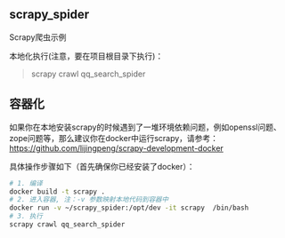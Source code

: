 scrapy_spider
----
Scrapy爬虫示例

本地化执行(注意，要在项目根目录下执行)：  
> scrapy crawl qq_search_spider

容器化
-----
如果你在本地安装scrapy的时候遇到了一堆环境依赖问题，例如openssl问题、zope问题等，那么建议你在docker中运行scrapy，请参考：
https://github.com/lijingpeng/scrapy-development-docker

具体操作步骤如下（首先确保你已经安装了docker）：  
```bash
# 1. 编译  
docker build -t scrapy .
# 2. 进入容器, 注：-v 参数映射本地代码到容器中
docker run -v ~/scrapy_spider:/opt/dev -it scrapy  /bin/bash
# 3. 执行  
scrapy crawl qq_search_spider
```
